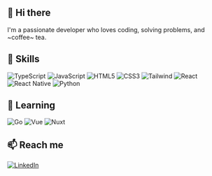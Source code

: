 ## 💜 Hi there
I'm a passionate developer who loves coding, solving problems, and ~coffee~ tea.

## 🚀 Skills
<img src="https://img.shields.io/badge/TypeScript-007ACC?style=for-the-badge&logo=typescript&logoColor=white" alt="TypeScript"/> <img src="https://img.shields.io/badge/JavaScript-323330?style=for-the-badge&logo=javascript&logoColor=F7DF1E)" alt="JavaScript"/> <img src="https://img.shields.io/badge/HTML5-E34F26?style=for-the-badge&logo=html5&logoColor=white" alt="HTML5"/> <img src="https://img.shields.io/badge/CSS3-1572B6?style=for-the-badge&logo=css3&logoColor=white" alt="CSS3"/> <img src="https://img.shields.io/badge/Tailwind_CSS-38B2AC?style=for-the-badge&logo=tailwind-css&logoColor=white" alt="Tailwind"/> <img src="https://img.shields.io/badge/React-20232A?style=for-the-badge&logo=react&logoColor=61DAFB" alt="React"/> <img src="https://img.shields.io/badge/React_Native-20232A?style=for-the-badge&logo=react&logoColor=61DAFB" alt="React Native"/> <img src="https://img.shields.io/badge/Python-14354C?style=for-the-badge&logo=python&logoColor=white" alt="Python"/>

## 🌱 Learning
<img src="https://img.shields.io/badge/Go-00ADD8?style=for-the-badge&logo=go&logoColor=white" alt="Go"/> <img src="https://img.shields.io/badge/Vue.js-35495E?style=for-the-badge&logo=vue.js&logoColor=4FC08D" alt="Vue"/> <img src="https://img.shields.io/badge/Nuxt-002E3B?style=for-the-badge&logo=nuxtdotjs&logoColor=#00DC82" alt="Nuxt"/>

## 📫 Reach me
[<img src="https://img.shields.io/badge/LinkedIn-0077B5?style=for-the-badge&logo=linkedin&logoColor=white" alt="LinkedIn"/>](https://www.linkedin.com/in/guilherme-felix-dev/)
